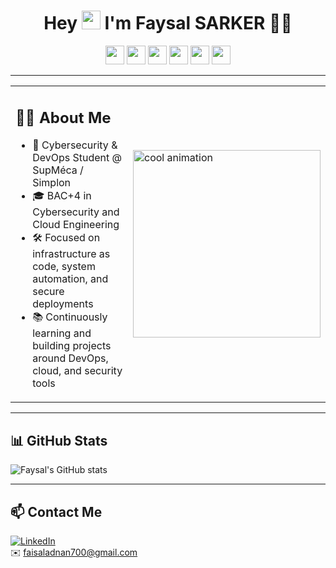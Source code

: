 <h1 align="center">
  Hey <img src="https://media.giphy.com/media/hvRJCLFzcasrR4ia7z/giphy.gif" width="30px"/> I'm Faysal SARKER 🚀🔐
</h1>


<p align="center">
  <img src="https://cdn.jsdelivr.net/gh/devicons/devicon/icons/docker/docker-original.svg" width="30px"/>
  <img src="https://cdn.jsdelivr.net/gh/devicons/devicon/icons/kubernetes/kubernetes-plain.svg" width="30px"/>
  <img src="https://cdn.jsdelivr.net/gh/devicons/devicon/icons/terraform/terraform-original.svg" width="30px"/>
  <img src="https://cdn.jsdelivr.net/gh/devicons/devicon/icons/ansible/ansible-original.svg" width="30px"/>
  <img src="https://cdn.jsdelivr.net/gh/devicons/devicon/icons/azure/azure-original.svg" width="30px"/>
  <img src="https://cdn.jsdelivr.net/gh/devicons/devicon/icons/gitlab/gitlab-original.svg" width="30px"/>
</p>

---

<table>
  <tr>
    <td>

## 👨‍💻 About Me

- 💼 Cybersecurity & DevOps Student @ SupMéca / Simplon  
- 🎓 BAC+4 in Cybersecurity and Cloud Engineering  
- 🛠 Focused on infrastructure as code, system automation, and secure deployments  
- 📚 Continuously learning and building projects around DevOps, cloud, and security tools  

</td>
    <td>
      <img src="https://media2.giphy.com/media/tJfMvvTbPMijF4Hbmq/giphy.gif" width="300px" alt="cool animation" />
    </td>
  </tr>
</table>

---

## 📊 GitHub Stats

![Faysal's GitHub stats](https://github-readme-stats.vercel.app/api?username=faysal123455&show_icons=true&theme=tokyonight)

---

## 📫 Contact Me

[![LinkedIn](https://img.shields.io/badge/-LinkedIn-blue?style=flat&logo=linkedin)](https://www.linkedin.com/in/sarker-faysal-05066521/)  
✉️ faisaladnan700@gmail.com

